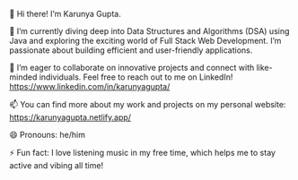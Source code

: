 



👋 Hi there! I’m Karunya Gupta.

🌱 I’m currently diving deep into Data Structures and Algorithms (DSA) using Java and exploring the exciting world of Full Stack Web Development. I’m passionate about building efficient and user-friendly applications.

💞️ I’m eager to collaborate on innovative projects and connect with like-minded individuals. Feel free to reach out to me on LinkedIn! https://www.linkedin.com/in/karunyagupta/

📫 You can find more about my work and projects on my personal website: https://karunyagupta.netlify.app/

😄 Pronouns: he/him

⚡ Fun fact: I love listening music in my free time, which helps me to stay active and vibing all time!


